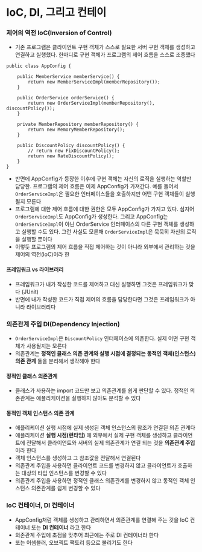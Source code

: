 IoC, DI, 그리고 컨테이
===========

### 제어의 역전 IoC(Inversion of Control)
* 기존 프로그램은 클라이언트 구현 객체가 스스로 필요한 서버 구현 객체를 생성하고 연결하고 실행했다. 한마디로 구현 객체가 프로그램의 제어 흐름을 스스로 조종했다
```
public class AppConfig {

    public MemberService memberService() {
        return new MemberServiceImpl(memberRepository());
    }

    public OrderService orderService() {
        return new OrderServiceImpl(memberRepository(), discountPolicy());
    }

    private MemberRepository memberRepository() {
        return new MemoryMemberRepository();
    }

    public DiscountPolicy discountPolicy() {
        // return new FixDiscountPolicy();
        return new RateDiscountPolicy();
    }
}
```
* 반면에 AppConfig가 등장한 이후에 구현 객체는 자신의 로직을 실행하는 역할만 담당한. 프로그램의 제어 흐름은 이제 AppConfig가 가져간다. 예를 들어서 `OrderServiceImpl`은 필요한 인터페이스들을 호출하지만 어떤 구현 객체들이 실행될지 모른다
* 프로그램에 대한 제어 흐름에 대한 권한은 모두 AppConfig가 가지고 있다. 심지어 `OrderServiceImpl`도 AppConfig가 생성한다. 그리고 AppConfig는  `OrderServiceImpl`이 아닌 OrderService 인터페이스의 다른 구현 객체를 생성하고 실행할 수도 있다. 그런 사실도 모른채 `OrderServiceImpl`은 묵묵히 자신의 로직을 실행할 뿐이다
* 이렇듯 프로그램의 제어 흐름을 직접 제어하는 것이 아니라 외부에서 관리하는 것을 제어의 역전(IoC)이라 한

#### 프레임워크 vs 라이브러리
* 프레임워크가 내가 작성한 코드를 제어하고 대신 실행하면 그것은 프레임워크가 맞다 (JUnit)
* 반면에 내가 작성한 코드가 직접 제어의 흐름을 담당한다면 그것은 프레임워크가 아니라 라이브러리다

### 의존관계 주입 DI(Dependency Injection)
* `OrderServiceImpl`은 `DiscountPolicy` 인터페이스에 의존한다. 실제 어떤 구현 객체가 사용될지는 모른다
* 의존관계는 __정적인 클래스 의존 관계와 실행 시점에 결정되는 동적인 객체(인스턴스) 의존 관계__ 둘을 분리해서 생각해야 한다

#### 정적인 클래스 의존관계
* 클래스가 사용하는 import 코드만 보고 의존관계를 쉽게 판단할 수 있다. 정적인 의존관계는 애플리케이션을 실행하지 않아도 분석할 수 있다

#### 동적인 객체 인스턴스 의존 관계
* 애플리케이션 실행 시점에 실제 생성된 객체 인스턴스의 참조가 연결된 의존 관계다
* 애플리케이션 __실행 시점(런타임)__ 에 외부에서 실제 구현 객체를 생성하고 클라이언트에 전달해서 클라이언트와 서버의 실제 의존관계가 연결 되는 것을 __의존관계 주입__ 이라 한다
* 객체 인스턴스를 생성하고 그 참조값을 전달해서 연결된다
* 의존관계 주입을 사용하면 클라이언트 코드를 변경하지 않고 클라이언트가 호출하는 대상의 타입 인스턴스를 변경할 수 있다
* 의존관계 주입을 사용하면 정적인 클래스 의존관계를 변경하지 않고 동적인 객체 인스턴스 의존관계를 쉽게 변경할 수 있다

### IoC 컨테이너, DI 컨테이너
* AppConfig처럼 객체를 생성하고 관리하면서 의존관계를 연결해 주는 것을 IoC 컨테이너 또는 __DI 컨테이너__ 라고 한다
* 의존관계 주입에 초점을 맞추어 최근에는 주로 DI 컨테이너라 한다
* 또는 어셈블러, 오브젝트 팩토리 등으로 불리기도 한다


